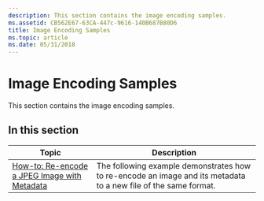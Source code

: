 ```yaml
---
description: This section contains the image encoding samples.
ms.assetid: CB562E67-63CA-447c-9616-140B687B80D6
title: Image Encoding Samples
ms.topic: article
ms.date: 05/31/2018
---
```


# Image Encoding Samples

This section contains the image encoding samples.

## In this section



| Topic                                                                                          | Description                                                                                                                |
|------------------------------------------------------------------------------------------------|----------------------------------------------------------------------------------------------------------------------------|
| [How-to: Re-encode a JPEG Image with Metadata](-wic-codec-jpegmetadataencoding.md)<br/> | The following example demonstrates how to re-encode an image and its metadata to a new file of the same format.<br/> |



 

 

 




